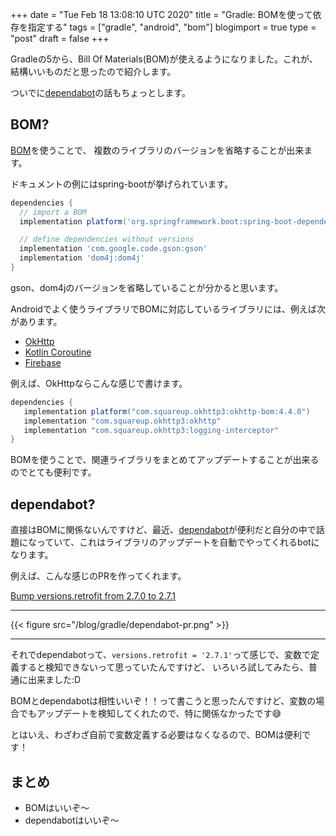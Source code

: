 +++
date = "Tue Feb 18 13:08:10 UTC 2020"
title = "Gradle: BOMを使って依存を指定する"
tags = ["gradle", "android", "bom"]
blogimport = true
type = "post"
draft = false
+++

Gradleの5から、Bill Of Materials(BOM)が使えるようになりました。これが、結構いいものだと思ったので紹介します。

ついでに[dependabot](https://dependabot.com/)の話もちょっとします。

## BOM?

[BOM](https://docs.gradle.org/5.0/userguide/managing_transitive_dependencies.html#sec:bom_import)を使うことで、 複数のライブラリのバージョンを省略することが出来ます。

ドキュメントの例にはspring-bootが挙げられています。

```groovy
dependencies {
  // import a BOM
  implementation platform('org.springframework.boot:spring-boot-dependencies:1.5.8.RELEASE')

  // define dependencies without versions
  implementation 'com.google.code.gson:gson'
  implementation 'dom4j:dom4j'
}
```

gson、dom4jのバージョンを省略していることが分かると思います。

Androidでよく使うライブラリでBOMに対応しているライブラリには、例えば次があります。

- [OkHttp](https://square.github.io/okhttp/)
- [Kotlin Coroutine](https://github.com/Kotlin/kotlinx.coroutines)
- [Firebase](https://firebase.google.com/docs/android/setup#firebase-bom)

例えば、OkHttpならこんな感じで書けます。

```groovy
dependencies {
   implementation platform("com.squareup.okhttp3:okhttp-bom:4.4.0")
   implementation "com.squareup.okhttp3:okhttp"
   implementation "com.squareup.okhttp3:logging-interceptor"
}
```

BOMを使うことで、関連ライブラリをまとめてアップデートすることが出来るのでとても便利です。

## dependabot?

直接はBOMに関係ないんですけど、最近、[dependabot](https://dependabot.com/)が便利だと自分の中で話題になっていて、これはライブラリのアップデートを自動でやってくれるbotになります。

例えば、こんな感じのPRを作ってくれます。

[Bump versions.retrofit from 2.7.0 to 2.7.1](https://github.com/satoshun-android-example/dependabot/pull/4)

---

{{< figure src="/blog/gradle/dependabot-pr.png" >}}

---

それでdependabotって、`versions.retrofit = '2.7.1'`って感じで、変数で定義すると検知できないって思っていたんですけど、
いろいろ試してみたら、普通に出来ました:D

BOMとdependabotは相性いいぞ！！って書こうと思ったんですけど、変数の場合でもアップデートを検知してくれたので、特に関係なかったです😅

とはいえ、わざわざ自前で変数定義する必要はなくなるので、BOMは便利です！

## まとめ

- BOMはいいぞ〜
- dependabotはいいぞ〜
